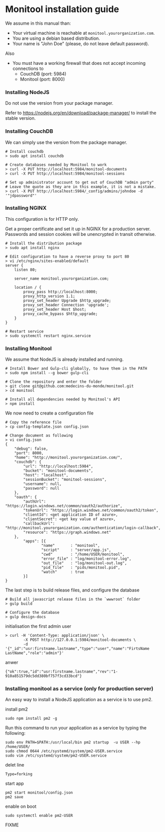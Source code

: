 # Monitool installation guide

We assume in this manual than:

- Your virtual machine is reachable at `monitool.yourorganization.com`.
- You are using a debian based distribution.
- Your name is "John Doe" (please, do not leave default password).

Also
- You must have a working firewall that does not accept incoming connections to
	- CouchDB (port: 5984)
	- Monitool (port: 8000)

### Installing NodeJS

Do not use the version from your package manager.

Refer to https://nodejs.org/en/download/package-manager/ to install the stable version.


### Installing CouchDB

We can simply use the version from the package manager.
	
	# Install couchdb
	> sudo apt install couchdb

	# Create databases needed by Monitool to work
	> curl -X PUT http://localhost:5984/monitool-documents
	> curl -X PUT http://localhost:5984/monitool-sessions

	# Set up administrator account to get out of CouchDB "admin party"
	# Leave the quote as they are in this example, it is not a mistake.
	> curl -X PUT http://localhost:5984/_config/admins/johndoe -d '"jdpassword"'

### Installing NGINX

This configuration is for HTTP only.

Get a proper certificate and set it up in NGINX for a production server. Passwords and session cookies will be unencrypted in transit otherwise.

	# Install the distribution package
	> sudo apt install nginx

	# Edit configuration to have a reverse proxy to port 80
	> vi /etc/nginx/sites-enabled/default
	server {
		listen 80;

		server_name monitool.yourorganization.com;	

		location / {
			proxy_pass http://localhost:8000;
			proxy_http_version 1.1;
			proxy_set_header Upgrade $http_upgrade;
			proxy_set_header Connection 'upgrade';
			proxy_set_header Host $host;
			proxy_cache_bypass $http_upgrade;
		}
	}

	# Restart service
	> sudo systemctl restart nginx.service


### Installing Monitool

We assume that NodeJS is already installed and running.

	# Install Bower and Gulp-cli globally, to have them in the PATH
	> sudo npm install --g bower gulp-cli

	# Clone the repository and enter the folder
	> git clone git@github.com:medecins-du-monde/monitool.git
	> cd monitool

	# Install all dependencies needed by Monitool's API
	> npm install

We now need to create a configuration file

	# Copy the reference file
	> cp config-template.json config.json
	
	# Change document as following
	> vi config.json
	{
		"debug": false,
		"port": 8000,
		"home": "http://monitool.yourorganization.com/",
		"couchdb": {
			"url": "http://localhost:5984",
			"bucket": "monitool-documents",
			"host": "localhost",
			"sessionBucket": "monitool-sessions",
			"username": null,
			"password": null
		},
		"oauth": {
			"authUrl": "https://login.windows.net/common/oauth2/authorize",
			"tokenUrl": "https://login.windows.net/common/oauth2/token",
			"clientId": <get application ID of azure>,
			"clientSecret": <get key value of azure>,
			"callbackUrl": "http://monitool.yourorganization.com/authentication/login-callback",
			"resource": "https://graph.windows.net"
		},
        	"apps": [{
                	"name"       : "monitool",
                	"script"     : "server/app.js",
                	"cwd"        : "/home/USER/monitool",
                	"error_file" : "log/monitool-error.log",
                	"out_file"   : "log/monitool-out.log",
                	"pid_file"   : "pids/monitool.pid",
                	"watch"      : true
        	}]
	}


The last step is to build release files, and configure the database

	# Build all javascript release files in the `wwwroot` folder
	> gulp build

	# Configure the database
	> gulp design-docs
	
initialisation the first admin user

	> curl -H 'Content-Type: application/json' \
            -X POST http://127.0.0.1:5984/monitool-documents \
            -d '{"_id":"usr:firstname.lastname","type":"user","name":"FirtsName LastName","role":"admin"}'
	    
anwer

	{"ok":true,"id":"usr:firstname.lastname","rev":"1-910a851579dc5dd380bf757f3cd33bcd"}

### Installing monitool as a service (only for production server)

An easy way to install a NodeJS application as a service is to use pm2.

install pm2

	sudo npm install pm2 -g
	
Run this command to run your application as a service by typing the following:

	sudo env PATH=$PATH:/usr/local/bin pm2 startup  -u USER --hp /home/USER/
	sudo chmod 0644 /etc/systemd/system/pm2-USER.service
	sudo vim /etc/systemd/system/pm2-USER.service
	
delet line

	Type=forking
	
start app

	pm2 start monitool/config.json
	pm2 save
	
enable on boot

	sudo systemctl enable pm2-USER
	
FIXME
